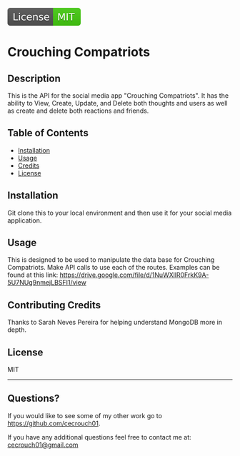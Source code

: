 ![Badge](./assets/badge.svg)
  # Crouching Compatriots

  ## Description
  This is the API for the social media app "Crouching Compatriots". It has the ability to View, Create, Update, and Delete both thoughts and users as well as create and delete both reactions and friends.

  ## Table of Contents
  - [Installation](#installation)
  - [Usage](#usage)
  - [Credits](#contributing-credits)
  - [License](#license)

  ## Installation
  Git clone this to your local environment and then use it for your social media application.

  ## Usage
  This is designed to be used to manipulate the data base for Crouching Compatriots. Make API calls to use each of the routes. Examples can be found at this link: https://drive.google.com/file/d/1NuWXllR0FrkK9A-5U7NUg9nmejLBSFI1/view

  ## Contributing Credits
  Thanks to Sarah Neves Pereira for helping understand MongoDB more in depth. 

  ## License

  MIT
 
  ---
  ## Questions?
  If you would like to see some of my other work go to https://github.com/cecrouch01.

  If you have any additional questions feel free to contact me at: cecrouch01@gmail.com
  
